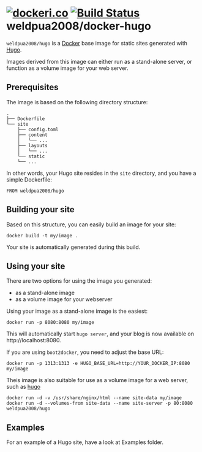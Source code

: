 [![dockeri.co](http://dockeri.co/image/weldpua2008/hugo)](https://hub.docker.com/r/weldpua2008/hugo/) [![Build Status](https://travis-ci.org/weldpua2008/docker-hugo.svg?branch=master)](https://travis-ci.org/weldpua2008/docker-hugo)
weldpua2008/docker-hugo
==============

`weldpua2008/hugo` is a [Docker](https://www.docker.io) base image for static sites generated with [Hugo](http://gohugo.io). 

Images derived from this image can either run as a stand-alone server, or function as a volume image for your web server. 

Prerequisites
-------------

The image is based on the following directory structure:

	.
	├── Dockerfile
	└── site
	    ├── config.toml
	    ├── content
	    │   └── ...
	    ├── layouts
	    │   └── ...
	    └── static
		└── ...

In other words, your Hugo site resides in the `site` directory, and you have a simple Dockerfile:

	FROM weldpua2008/hugo 


Building your site
------------------

Based on this structure, you can easily build an image for your site:

	docker build -t my/image .

Your site is automatically generated during this build. 


Using your site
---------------

There are two options for using the image you generated: 

- as a stand-alone image
- as a volume image for your webserver

Using your image as a stand-alone image is the easiest:

	docker run -p 8080:8080 my/image

This will automatically start `hugo server`, and your blog is now available on http://localhost:8080. 

If you are using `boot2docker`, you need to adjust the base URL: 

	docker run -p 1313:1313 -e HUGO_BASE_URL=http://YOUR_DOCKER_IP:8080 my/image

Theis image is also suitable for use as a volume image for a web server, such as [hugo](https://registry.hub.docker.com/weldpua2008/hugo/)

	docker run -d -v /usr/share/nginx/html --name site-data my/image
	docker run -d --volumes-from site-data --name site-server -p 80:8080 weldpua2008/hugo


Examples
--------

For an example of a Hugo site, have a look at Examples folder.
